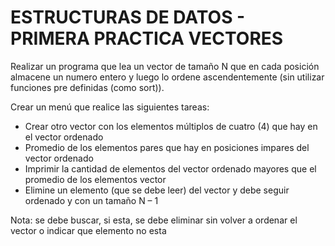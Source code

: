 # ESTRUCTURAS DE DATOS - PRIMERA PRACTICA VECTORES
Realizar un programa que lea un vector de tamaño N que en cada posición almacene un numero entero y luego lo ordene ascendentemente (sin utilizar funciones pre definidas (como sort)).

Crear un menú que realice las siguientes tareas:

- Crear otro vector con los elementos múltiplos de cuatro (4) que hay en el vector ordenado
- Promedio de los elementos pares que hay en posiciones impares del vector ordenado
- Imprimir la cantidad de elementos del vector ordenado mayores que el promedio de los elementos vector
- Elimine un elemento (que se debe leer) del vector y debe seguir ordenado y con un tamaño N – 1

Nota: se debe buscar, si esta, se debe eliminar sin volver a ordenar el vector o indicar que elemento no esta

